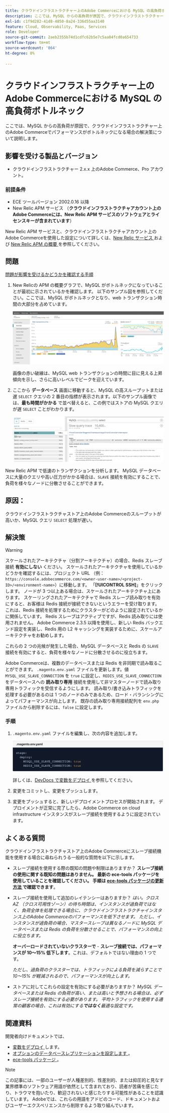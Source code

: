 ```yaml
---
title: クラウドインフラストラクチャー上のAdobe Commerceにおける MySQL の高負荷ボトルネック
description: ここでは、MySQL からの高負荷が原因で、クラウドインフラストラクチャー上のAdobe Commerceでパフォーマンスがボトルネックになる場合の解決策について説明します。
exl-id: c1f9d282-41d8-4850-8a24-336d55aa3140
feature: Cloud, Observability, Paas, Services
role: Developer
source-git-commit: 2aeb2355b74d1cdfc62b5e7c5aa04fcd0a654733
workflow-type: tm+mt
source-wordcount: '864'
ht-degree: 0%

---
```


# クラウドインフラストラクチャー上のAdobe Commerceにおける MySQL の高負荷ボトルネック

ここでは、MySQL からの高負荷が原因で、クラウドインフラストラクチャー上のAdobe Commerceでパフォーマンスがボトルネックになる場合の解決策について説明します。

## 影響を受ける製品とバージョン

* クラウドインフラストラクチャー 2.x.x 上のAdobe Commerce、Pro アカウント。

### 前提条件

* ECE ツールバージョン 2002.0.16 以降
* New Relic APM サービス （**クラウドインフラストラクチャアカウント上のAdobe Commerceには、New Relic APM サービスのソフトウェアとライセンスキーが含まれています**）

New Relic APM サービスと、クラウドインフラストラクチャアカウント上のAdobe Commerceを使用した設定について詳しくは、[New Relic サービス ](https://experienceleague.adobe.com/en/docs/commerce-cloud-service/user-guide/monitor/new-relic/new-relic-service) および [New Relic APM の概要 ](https://docs.newrelic.com/docs/apm/new-relic-apm/getting-started/introduction-apm/) を参照してください。

## 問題

<u> 問題が影響を受けるかどうかを確認する手順 </u>

1. New Relicの APM の概要グラフで、MySQL がボトルネックになっていることが最初に示されているかを確認します。 以下のサンプル図を参照してください。ここでは、MySQL がボトルネックとなり、web トランザクション時間の大部分を占めています。

   ![KB-372_image002.png](assets/KB-372_image002.png)

   画像の赤い破線は、MySQL web トランザクションの時間に目に見える上昇傾向を示し、さらに高いレベルでピークを迎えています。
1. ここから **データベース** 画面に移動すると、MySQL の高スループットまたは遅 `SELECT` クエリの 2 番目の指標が表示されます。以下のサンプル画像では、**最も時間がかかる** で並べ替えると、この例ではストアの MySQL クエリが遅 `SELECT` ことがわかります。

   ![KB-372_image003_BluredExtension.png](assets/KB-372_image003_BlurredExtension.png)

New Relic APM で低速のトランザクションを分析します。 MySQL データベースに大量のクエリや高い圧力がかかる場合は、`SLAVE` 接続を有効にすることで、負荷を様々なノードに分散させることができます。

## 原因：

クラウドインフラストラクチャストア上のAdobe Commerceのスループットが高いか、MySQL クエリ `SELECT` 処理が遅い。

## 解決策

>[!WARNING]
>
>スケールされたアーキテクチャ（分割アーキテクチャ）の場合、Redis スレーブ接続 **有効にしない** ください。 スケールされたアーキテクチャを使用しているかどうかを確認するには、プロジェクト URL （例：`https://console.adobecommerce.com/<owner-user-name>/<project-ID>/<environment-name>`）に移動します。 「**[!UICONTROL SSH]**」をクリックします。 ノードが 3 つ以上ある場合は、スケールされたアーキテクチャ上にあります。 スケーリングされたアーキテクチャで Redis スレーブ読み取りを有効にすると、お客様は Redis 接続が接続できないというエラーを受け取ります。 これは、Redis 接続を処理するためにクラスターがどのように設定されているかに関係しています。 Redis スレーブはアクティブですが、Redis 読み取りには使用されません。 Adobe Commerce 2.3.5 以降を使用し、新しい Redis バックエンド設定を実装し、Redis 用の L2 キャッシングを実装するために、スケールアーキテクチャをお勧めします。

これらの 2 つの兆候が発生した場合、MySQL データベースと Redis の `SLAVE` 接続を有効にすると、負荷を様々なノードに分散させるのに役立ちます。

Adobe Commerceは、複数のデータベースまたは Redis を非同期で読み取ることができます。 `.magento.env.yaml` ファイルを更新します。値 `MYSQL_USE_SLAVE_CONNECTION` を `true` に設定し、`REDIS_USE_SLAVE_CONNECTION` をデータベースへの **読み取り専用** 接続を使用して非マスターノードで読み取り専用トラフィックを受信するようにします。 読み取り/書き込みトラフィックを処理する必要があるのは 1 つのノードのみであるため、ロード・バランシングによってパフォーマンスが向上します。 既存の読み取り専用接続配列を `env.php` ファイルから削除するには、`false` に設定します。

### 手順

1. `.magento.env.yaml` ファイルを編集し、次の内容を追加します。

   ![KB-372_image004.png](assets/KB-372_image004.png)

   詳しくは、[DevDocs で変数をデプロイ ](https://experienceleague.adobe.com/en/docs/commerce-cloud-service/user-guide/configure/env/stage/variables-deploy#mysql_use_slave_connection) を参照してください。

1. 変更をコミットし、変更をプッシュします。
1. 変更をプッシュすると、新しいデプロイメントプロセスが開始されます。 デプロイメントが正常に完了したら、Adobe Commerce on cloud infrastructure インスタンスがスレーブ接続を使用するように設定されています。

## よくある質問

クラウドインフラストラクチャストア上のAdobe Commerceにスレーブ接続機能を使用する場合に尋ねられうる一般的な質問を以下に示します。

* スレーブ接続を使用する際の既知の問題や制限はありますか？ **スレーブ接続の使用に関する既知の問題はありません。 最新の ece-tools パッケージを使用していることを確認してください。 手順は [ece-tools パッケージの更新方法 ](https://experienceleague.adobe.com/en/docs/commerce-cloud-service/user-guide/dev-tools/ece-tools/update-package) で確認できます**。
* スレーブ接続を使用して追加のレイテンシーはありますか？ *はい。クロス AZ （クロス可用性ゾーン）の待ち時間は、インスタンスが過負荷ではなく、負荷全体を処理できる場合に、クラウドインフラストラクチャインスタンス上のAdobe Commerceのパフォーマンスを低下させます。 ただし、インスタンスが過負荷の場合、マスタースレーブは異なるノードに MySQL データベースまたは Redis の負荷を分散させることで、パフォーマンスの向上に役立ちます。*

  **オーバーロードされていないクラスターで** - **スレーブ接続では、パフォーマンスが 10～15% 低下します**。これは、デフォルトではない理由の 1 つです。

  *ただし、過負荷のクラスターでは、トラフィックによる負荷を減らすことで 10～15% が軽減されるので、パフォーマンスが向上します。*
* ストアに対してこれらの設定を有効にする必要がありますか？ *MySQL データベースまたは Redis の負荷が高い、または高いと予想される場合は、必ずスレーブ接続を有効にする必要があります。 平均トラフィックを使用する通常の顧客の場合、これは有効にする&#x200B;**ではなく**最適な設定です。*

## 関連資料

開発者向けドキュメントでは、

* [ 変数をデプロイ ](https://experienceleague.adobe.com/en/docs/commerce-cloud-service/user-guide/configure/env/stage/variables-deploy) します。
* [ オプションのデータベースレプリケーションを設定します ](https://experienceleague.adobe.com/en/docs/commerce-operations/configuration-guide/storage/split-db/multi-master-replication)。
* [ece-tools パッケージ ](https://experienceleague.adobe.com/en/docs/commerce-cloud-service/user-guide/dev-tools/ece-tools/package-overview)。

>[!NOTE]
>
>この記事には、一部のユーザーが人種差別的、性差別的、または抑圧的と見なす業界標準のソフトウェア用語が依然として含まれており、読者が苦痛を感じたり、トラウマを抱いたり、歓迎されないと感じたりする可能性があることを認識しています。 Adobeでは、これらの用語をアドビのコード、ドキュメントおよびユーザーエクスペリエンスから削除するよう取り組んでいます。
